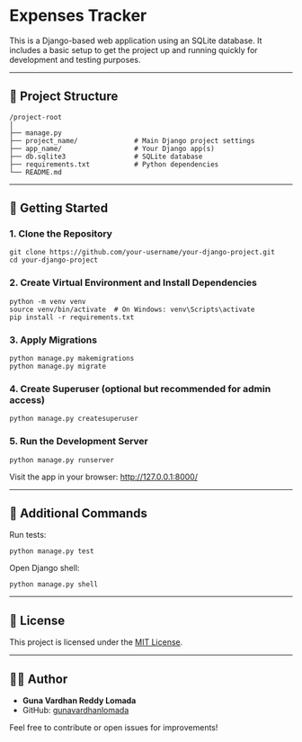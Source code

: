<div>
  <h1>Expenses Tracker</h1>

  <p>This is a Django-based web application using an SQLite database. It includes a basic setup to get the project up and running quickly for development and testing purposes.</p>

  <hr>

  <h2>📆 Project Structure</h2>
  <pre><code>/project-root
│
├── manage.py
├── project_name/              # Main Django project settings
├── app_name/                  # Your Django app(s)
├── db.sqlite3                 # SQLite database
├── requirements.txt           # Python dependencies
└── README.md
</code></pre>

  <hr>

  <h2>🚀 Getting Started</h2>

  <h3>1. Clone the Repository</h3>
  <pre><code>git clone https://github.com/your-username/your-django-project.git
cd your-django-project
</code></pre>

  <h3>2. Create Virtual Environment and Install Dependencies</h3>
  <pre><code>python -m venv venv
source venv/bin/activate  # On Windows: venv\Scripts\activate
pip install -r requirements.txt
</code></pre>

  <h3>3. Apply Migrations</h3>
  <pre><code>python manage.py makemigrations
python manage.py migrate
</code></pre>

  <h3>4. Create Superuser (optional but recommended for admin access)</h3>
  <pre><code>python manage.py createsuperuser
</code></pre>

  <h3>5. Run the Development Server</h3>
  <pre><code>python manage.py runserver
</code></pre>

  <p>Visit the app in your browser: <a href="http://127.0.0.1:8000/">http://127.0.0.1:8000/</a></p>

  <hr>

  <h2>🔪 Additional Commands</h2>
  <p>Run tests:</p>
  <pre><code>python manage.py test
</code></pre>
  <p>Open Django shell:</p>
  <pre><code>python manage.py shell
</code></pre>

  <hr>

  <h2>📄 License</h2>
  <p>This project is licensed under the <a href="LICENSE">MIT License</a>.</p>

  <hr>

  <h2>🙇‍♂️ Author</h2>
  <ul>
    <li><strong>Guna Vardhan Reddy Lomada</strong></li>
    <li>GitHub: <a href="https://github.com/gunavardhanlomada">gunavardhanlomada</a></li>
  </ul>

  <p>Feel free to contribute or open issues for improvements!</p>
</div>
